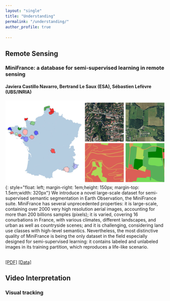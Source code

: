 ```yaml
---
layout: "single"
title: "Understanding"
permalink: "/understanding/"
author_profile: true

---
```


<script type="text/javascript">
   function toggleVisibility(block_id) {
       var e = document.getElementById(block_id);
       if(e.style.display == 'block')
          e.style.display = 'none';
       else
          e.style.display = 'block';
   }
    function copyToClip(element) {
        var str = document.getElementById(element).innerHTML;
        function listener(e) {
            e.clipboardData.setData("text/html", str);
            e.clipboardData.setData("text/plain", str);
            e.preventDefault();
        }
        document.addEventListener("copy", listener);
        document.execCommand("copy");
        document.removeEventListener("copy", listener);
};
</script>

## Remote Sensing

### MiniFrance: a database for semi-supervised learning in remote sensing
#### Javiera Castillo Navarro, Bertrand Le Saux (ESA), Sébastien Lefèvre (UBS/INRIA)

![MiniF](/images/miniF.png){: style="float: left; margin-right: 1em;height: 150px; margin-top: 1.5em;width: 320px"} 
We introduce a novel large-scale dataset for semi-supervised semantic segmentation in Earth Observation, the MiniFrance suite. MiniFrance has several unprecedented properties: it is large-scale, containing over 2000 very high resolution aerial images, accounting for more than 200 billions samples (pixels); it is varied, covering 16 conurbations in France, with various climates, different landscapes, and urban as well as countryside scenes; and it is challenging, considering land use classes with high-level semantics. Nevertheless, the most distinctive quality of MiniFrance is being the only dataset in the field especially designed for semi-supervised learning: it contains labeled and unlabeled images in its training partition, which reproduces a life-like scenario.  
<!-- <normal> -->
<!-- <p style="text-align: right;"> -->
<br />
    <a href="https://arxiv.org/abs/2010.07830" style="color:page.header.overlay_color">[PDF]</a>
    <a href="https://www.ieee-dataport.org/open-access/minifrance" style="color:page.header.overlay_color">[Data]</a>
<!-- </normal> -->


## Video Interpretation

### Visual tracking 

